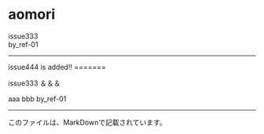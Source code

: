 # aomori

issue333<br>
by_ref-01
<hr>
issue444 is added!!
=======

issue333 ＆＆＆ 

aaa bbb by_ref-01 

----

このファイルは、MarkDownで記載されています。
